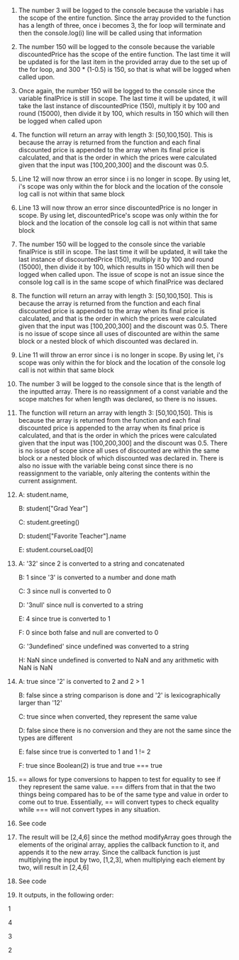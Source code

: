 1. The number 3 will be logged to the console because the variable i has the scope of the entire function. Since the array provided to the function has a length of three, once i becomes 3, the for loop will terminate and then the console.log(i) line will be called using that information
2. The number 150 will be logged to the console because the variable discountedPrice has the scope of the entire function. The last time it will be updated is for the last item in the provided array due to the set up of the for loop, and 300 * (1-0.5) is 150, so that is what will be logged when called upon.
3. Once again, the number 150 will be logged to the console since the variable finalPrice is still in scope. The last time it will be updated, it will take the last instance of discountedPrice (150), multiply it by 100 and round (15000), then divide it by 100, which results in 150 which will then be logged when called upon
4. The function will return an array with length 3: [50,100,150]. This is because the array is returned from the function and each final discounted price is appended to the array when its final price is calculated, and that is the order in which the prices were calculated given that the input was [100,200,300] and the discount was 0.5.
5. Line 12 will now throw an error since i is no longer in scope. By using let, i's scope was only within the for block and the location of the console log call is not within that same block
6. Line 13 will now throw an error since discountedPrice is no longer in scope. By using let, discountedPrice's scope was only within the for block and the location of the console log call is not within that same block
7. The number 150 will be logged to the console since the variable finalPrice is still in scope. The last time it will be updated, it will take the last instance of discountedPrice (150), multiply it by 100 and round (15000), then divide it by 100, which results in 150 which will then be logged when called upon. The issue of scope is not an issue since the console log call is in the same scope of which finalPrice was declared
8. The function will return an array with length 3: [50,100,150]. This is because the array is returned from the function and each final discounted price is appended to the array when its final price is calculated, and that is the order in which the prices were calculated given that the input was [100,200,300] and the discount was 0.5. There is no issue of scope since all uses of discounted are within the same block or a nested block of which discounted was declared in.
9. Line 11 will throw an error since i is no longer in scope. By using let, i's scope was only within the for block and the location of the console log call is not within that same block
10. The number 3 will be logged to the console since that is the length of the inputted array. There is no reassignment of a const variable and the scope matches for when length was declared, so there is no issues.
11. The function will return an array with length 3: [50,100,150]. This is because the array is returned from the function and each final discounted price is appended to the array when its final price is calculated, and that is the order in which the prices were calculated given that the input was [100,200,300] and the discount was 0.5. There is no issue of scope since all uses of discounted are within the same block or a nested block of which discounted was declared in. There is also no issue with the variable being const since there is no reassignment to the variable, only altering the contents within the current assignment.
12. A: student.name, 
    
    B: student["Grad Year"]

    C: student.greeting()

    D: student["Favorite Teacher"].name

    E: student.courseLoad[0]
13. A: '32' since 2 is converted to a string and concatenated
    
    B: 1 since '3' is converted to a number and done math

    C: 3 since null is converted to 0

    D: '3null' since null is converted to a string

    E: 4 since true is converted to 1

    F: 0 since both false and null are converted to 0

    G: '3undefined' since undefined was converted to a string

    H: NaN since undefined is converted to NaN and any arithmetic with NaN is NaN

14. A: true since '2' is converted to 2 and 2 > 1

    B: false since a string comparison is done and '2' is lexicographically larger than '12'

    C: true since when converted, they represent the same value

    D: false since there is no conversion and they are not the same since the types are different

    E: false since true is converted to 1 and 1 != 2

    F: true since Boolean(2) is true and true === true

15. == allows for type conversions to happen to test for equality to see if they represent the same value. === differs from that in that the two things being compared has to be of the same type and value in order to come out to true. Essentially, == will convert types to check equality while === will not convert types in any situation.
16. See code
17. The result will be [2,4,6] since the method modifyArray goes through the elements of the original array, applies the callback function to it, and appends it to the new array. Since the callback function is just multiplying the input by two, [1,2,3], when multiplying each element by two, will result in [2,4,6]
18. See code
19. It outputs, in the following order:

1

4

3

2